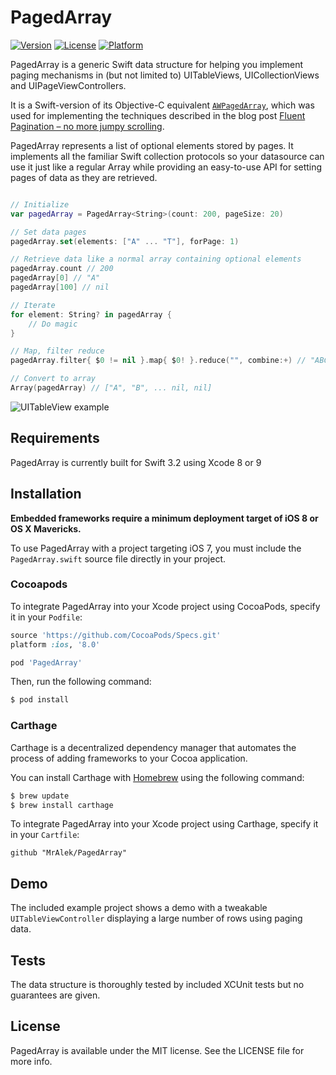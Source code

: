 # PagedArray
[![Version](https://img.shields.io/cocoapods/v/PagedArray.svg?style=flat)](http://cocoadocs.org/docsets/PagedArray)
[![License](https://img.shields.io/cocoapods/l/PagedArray.svg?style=flat)](http://cocoadocs.org/docsets/PagedArray)
[![Platform](https://img.shields.io/cocoapods/p/PagedArray.svg?style=flat)](http://cocoadocs.org/docsets/PagedArray)

PagedArray is a generic Swift data structure for helping you implement paging mechanisms in (but not limited to) UITableViews, UICollectionViews and UIPageViewControllers.

It is a Swift-version of its Objective-C equivalent [`AWPagedArray`](https://github.com/MrAlek/AWPagedArray), which was used for implementing the techniques described in the blog post [Fluent Pagination – no more jumpy scrolling](http://www.iosnomad.com/blog/2014/4/21/fluent-pagination).

PagedArray represents a list of optional elements stored by pages. It implements all the familiar Swift collection protocols so your datasource can use it just like a regular Array while providing an easy-to-use API for setting pages of data as they are retrieved.

```swift

// Initialize
var pagedArray = PagedArray<String>(count: 200, pageSize: 20)

// Set data pages
pagedArray.set(elements: ["A" ... "T"], forPage: 1)

// Retrieve data like a normal array containing optional elements
pagedArray.count // 200
pagedArray[0] // "A"
pagedArray[100] // nil

// Iterate
for element: String? in pagedArray {
    // Do magic
}

// Map, filter reduce
pagedArray.filter{ $0 != nil }.map{ $0! }.reduce("", combine:+) // "ABCDE..."

// Convert to array
Array(pagedArray) // ["A", "B", ... nil, nil]

```

![UITableView example](FluentPagination.gif)

## Requirements

PagedArray is currently built for Swift 3.2 using Xcode 8 or 9

## Installation

**Embedded frameworks require a minimum deployment target of iOS 8 or OS X Mavericks.**

To use PagedArray with a project targeting iOS 7, you must include the `PagedArray.swift` source file directly in your project.

### Cocoapods

To integrate PagedArray into your Xcode project using CocoaPods, specify it in your `Podfile`:

```ruby
source 'https://github.com/CocoaPods/Specs.git'
platform :ios, '8.0'

pod 'PagedArray'
```

Then, run the following command:

```bash
$ pod install
```

### Carthage

Carthage is a decentralized dependency manager that automates the process of adding frameworks to your Cocoa application.

You can install Carthage with [Homebrew](http://brew.sh/) using the following command:

```bash
$ brew update
$ brew install carthage
```

To integrate PagedArray into your Xcode project using Carthage, specify it in your `Cartfile`:

```ogdl
github "MrAlek/PagedArray"
```

## Demo

The included example project shows a demo with a tweakable `UITableViewController` displaying a large number of rows using paging data.

## Tests

The data structure is thoroughly tested by included XCUnit tests but no guarantees are given.

## License

PagedArray is available under the MIT license. See the LICENSE file for more info.
